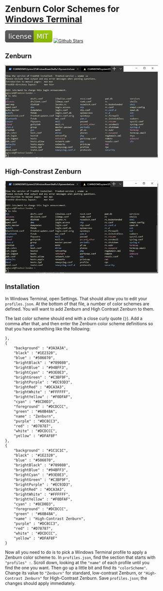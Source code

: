 # Zenburn Color Schemes for [Windows Terminal](https://github.com/microsoft/terminal)

[![MIT License](img/mit_license.svg)](https://opensource.org/licenses/MIT)
[![Github Stars](https://img.shields.io/github/stars/agkozak/windows-terminal-zenburn.svg)](https://github.com/agkozak/windows-terminal-zenburn/stargazers)

## Zenburn

![Zenburn (Low-Contrast)](img/zenburn.png)

## High-Constrast Zenburn

![High-Contrast Zenburn](img/high_contrast_zenburn.png)

## Installation

In Windows Terminal, open Settings. That should allow you to edit your `profiles.json`. At the bottom of that file, a number of color schemes are defined. You will want to add Zenburn and High Contrast Zenburn to them.

The last color scheme should end with a close curly quote (`}`). Add a comma after that, and then enter the Zenburn color scheme definitions so that you have something like the following:

    },
    {
        "background" : "#3A3A3A",
        "black" : "#1E2320",
        "blue" : "#506070",
        "brightBlack" : "#709080",
        "brightBlue" : "#94BFF3",
        "brightCyan" : "#93E0E3",
        "brightGreen" : "#C3BF9F",
        "brightPurple" : "#EC93D3",
        "brightRed" : "#DCA3A3",
        "brightWhite" : "#FFFFFF",
        "brightYellow" : "#F0DFAF",
        "cyan" : "#8CD0D3",
        "foreground" : "#DCDCCC",
        "green" : "#60B48A",
        "name" : "Zenburn",
        "purple" : "#DC8CC3",
        "red" : "#D78787",
        "white" : "#DCDCCC",
        "yellow" : "#DFAF8F"
    },
    {
        "background" : "#1C1C1C",
        "black" : "#1E2320",
        "blue" : "#506070",
        "brightBlack" : "#709080",
        "brightBlue" : "#94BFF3",
        "brightCyan" : "#93E0E3",
        "brightGreen" : "#C3BF9F",
        "brightPurple" : "#EC93D3",
        "brightRed" : "#DCA3A3",
        "brightWhite" : "#FFFFFF",
        "brightYellow" : "#F0DFAF",
        "cyan" : "#8CD0D3",
        "foreground" : "#DCDCCC",
        "green" : "#60B48A",
        "name" : "High-Contrast Zenburn",
        "purple" : "#DC8CC3",
        "red" : "#D78787",
        "white" : "#DCDCCC",
        "yellow" : "#DFAF8F"
    }

Now all you need to do is to pick a Windows Terminal profile to apply a Zenburn color scheme to. In `profiles.json`, find the section that starts with `"profiles" :`. Scroll down, looking at the `"name"` of each profile until you find the one you want. Then go up a little bit and find its `"colorScheme"`. Change its value to `"Zenburn"` for standard, low-contrast Zenburn, or `"High-Contrast Zenburn"` for High-Contrast Zenburn. Save `profiles.json`; the changes should apply immediately.
